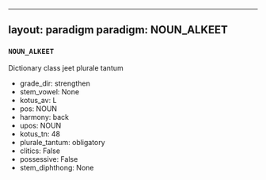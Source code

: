 
---
layout: paradigm
paradigm: NOUN_ALKEET
---
### ` NOUN_ALKEET `

Dictionary class jeet plurale tantum
* grade_dir: strengthen
* stem_vowel: None
* kotus_av: L
* pos: NOUN
* harmony: back
* upos: NOUN
* kotus_tn: 48
* plurale_tantum: obligatory
* clitics: False
* possessive: False
* stem_diphthong: None
